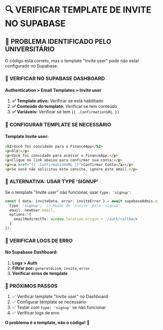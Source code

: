 # 🔍 VERIFICAR TEMPLATE DE INVITE NO SUPABASE

## 🎯 **PROBLEMA IDENTIFICADO PELO UNIVERSITÁRIO**

O código está correto, mas o template "Invite user" pode não estar configurado no Supabase.

### 🔧 **VERIFICAR NO SUPABASE DASHBOARD**

#### **Authentication > Email Templates > Invite user**

1. **✅ Template ativo:** Verificar se está habilitado
2. **✅ Conteúdo do template:** Verificar se tem conteúdo
3. **✅ Variáveis:** Verificar se tem `{{ .ConfirmationURL }}`

### 🔧 **CONFIGURAR TEMPLATE SE NECESSÁRIO**

#### **Template Invite user:**

```html
<h2>Você foi convidado para o FinanceApp</h2>
<p>Olá!</p>
<p>Você foi convidado para acessar o FinanceApp.</p>
<p>Clique no link abaixo para confirmar sua conta:</p>
<p><a href="{{ .ConfirmationURL }}">Confirmar Conta</a></p>
<p>Se você não solicitou este convite, ignore este email.</p>
```

### 🔧 **ALTERNATIVA: USAR TYPE 'SIGNUP'**

Se o template "Invite user" não funcionar, usar `type: 'signup'`:

```typescript
const { data: inviteData, error: inviteError } = await supabaseAdmin.auth.admin.generateLink({
  type: 'signup',  // Mudar de 'invite' para 'signup'
  email: newUser.email,
  options: {
    emailRedirectTo: window.location.origin + '/auth/callback'
  }
});
```

### 🔧 **VERIFICAR LOGS DE ERRO**

#### **No Supabase Dashboard:**
1. **Logs > Auth**
2. **Filtrar por:** `generateLink`, `invite`, `error`
3. **Verificar erros de template**

### 🎯 **PRÓXIMOS PASSOS**

1. ✅ Verificar template "Invite user" no Dashboard
2. ✅ Configurar template se necessário
3. ✅ Testar com `type: 'signup'` se não funcionar
4. ✅ Verificar logs de erro

**O problema é o template, não o código!** 🎯
